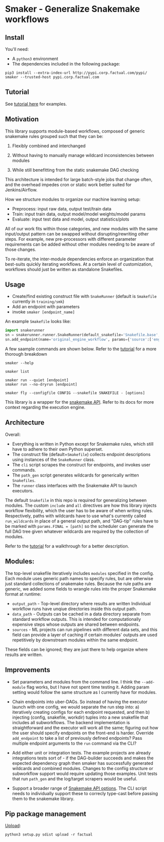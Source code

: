 # Smaker - Generalize Snakemake workflows

## Install
You'll need:
+ A `python3` environment
+ The dependencies included in the following package:
```
pip3 install --extra-index-url http://pypi.corp.factual.com/pypi/ smaker --trusted-host pypi.corp.factual.com
```

## Tutorial
See [tutorial here](examples/tutorial.md) for examples.

## Motivation
This library supports module-based workflows, composed of generic snakemake
rules grouped such that they can be:

1) Flexibly combined and interchanged

2) Without having to manually manage wildcard inconsistencies between
modules

3) While still benefitting from the static snakemake DAG checking

This architecture is intended for large batch-style jobs that 
change often, and the overhead impedes cron or static work
better suited for Jenkins/Airflow.

How we structure modules to organize our machine learning setup:

+ Preprocess: input raw data, output test/train data
+ Train: input train data, output model/model weights/model params
+ Evaluate: input test data and model, output statistics/plots

All of our work fits within those categories, and new
modules with the same input/output pattern can be swapped 
without disrupting/rewriting other steps. For example, new pre-processors with different 
parameter requirements can be added without other modules needing to be
aware of those changes.

To re-iterate, the inter-module dependencies enforce an organization that 
best-suits quickly iterating workflows. At a
certain level of customization, workflows should just be written 
as standalone Snakefiles.

## Usage

+ Create/find existing construct file with `SnakeRunner` (default is
    `Smakefile` currently in `training/smk`)
+ Add an endpoint with parameters
+ invoke `smaker [endpoint_name]`

An example `Smakefile` looks like:
```python
import snakerunner
sn = snakerunner.runner.SnakeRunner(default_snakefile='Snakefile.base', default_config='conf/original')
sn.add_endpoint(name='original_engine_workflow', params={'source':['engine']})
```

A few saample commands are shown below. Refer to the
[tutorial](examples/tutorial.md) for a more thorough breakdown
```
smaker --help

smaker list

smaker run --quiet [endpoint]
smaker run --no-dryrun [endpoint]

smaker fly --configfile CONFIG --snakefile SNAKEFILE - [options]

```

This library is a wrapper for the [snakemake
API](https://snakemake.readthedocs.io/en/stable/api_reference/snakemake.html). 
Refer to its docs for more context regarding the execution engine.


## Architecture

Overall:

+ Everything is written in Python except for Snakemake rules, which
    still have to adhere to their own Python superset.
+ The construct file (default=`Smakefile`) collects endpoint
    descriptions using instances of the `SnakeRunner` class.
+ The `cli` script scrapes the construct for endpoints, and invokes
    user commands.
+ The `path_gen` script generates wildcards for generically written
    `Snakefiles`.
+ The `runner` class interfaces with the Snakemake API to launch
    executors.

The default `Snakefile` in this repo is required for generalizing
between modules. The custom `include` and `all` directives are how this
library injects workflow flexibility, which the user has to be aware of
when writing rules. Respectively, paths with wildcards have to use
what's currently called `run_wildcards` in place of a general output
path, and "DAG-tip" rules have to be marked with `params.FINAL =
[path]` so the scheduler can generate the full DAG tree given whatever
wildcards are required by the collection of modules.

Refer to the [tutorial](examples/tutorial.md) for a walkthrough
for a better description.

## Modules:
The top-level snakefile iteratively includes `modules` specified in the config. 
Each module uses generic path names to specify rules, but are otherwise
just standard collections of snakemake rules. Because the rule paths are
generic, we added some fields to wrangle rules into the proper
Snakemake format at runtime:

+ `output_path` - Top-level directory where results are written
    Individual workflow runs have unqiue directories inside
    this output path.
+ `data_path` - Outputs can be cached in a data directory separate from 
    standard workflow outputs. This is intended for computationally expensive steps whose
    outputs are shared between endpoints.
+ `sources` - ML projects can run pipelines with different
    data sets, and this field can provide a layer of
    caching if certain modules' outputs are used repetitively by
    downstream modules within the same endpoint.

These fields can be ignored; they are just there to help
organize where results are written.

## Improvements

+ Set parameters and modules from the command line. I think the
    `--add-module` flag works, but I have not spent time testing it. Adding
    param setting would follow the same structure as I currently have for
    modules.

+ Chain endpoints into uber-DAGs. So instead of having the executor
    launch with one config, we would separate the run step into: a)
    iteratively creating configs for each endpoint requested, and then
    b) injecting (config, snakefile, workdir) tuples into a new
    snakefile that includes all subworkflows. The backend implementation
    is straightforward and the executor will work all the same;
    figuring out how the user should specify
    endpoints on the front-end is harder. Override `add_endpoint` to
    take a list of previously defined endpoints? Pass multiple endpoint
    arguments to the `run` command via the CLI?

+ Add either unit or integration tests. The example projects are already
    integrations tests sort of - if the DAG-builder succeeds and makes
    the expected dependency graph then smaker has successfully generated wildcards
    and combined modules. Changes to the confiig structure or
    subworkflow support would require updating those examples. Unit tests
    that run `path_gen` and the log/target scrapers would be useful.

+ Support a broader range of
    [Snakemake API options](https://snakemake.readthedocs.io/en/stable/api_reference/snakemake.html).
    The CLI script needs to individually support these to correcly
    type-cast before passing them to the snakemake library.


## Pip package management
[Upload](https://wiki.corp.factual.com/pages/viewpage.action?spaceKey=ENG&title=Factual+Internal+PyPi+Server):
```
python3 setup.py sdist upload -r factual
```

